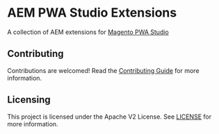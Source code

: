 # AEM PWA Studio Extensions

A collection of AEM extensions for [Magento PWA Studio](https://github.com/magento/pwa-studio/)

## Contributing

Contributions are welcomed! Read the [Contributing Guide](./.github/CONTRIBUTING.md) for more information.

## Licensing

This project is licensed under the Apache V2 License. See [LICENSE](LICENSE) for more information.
